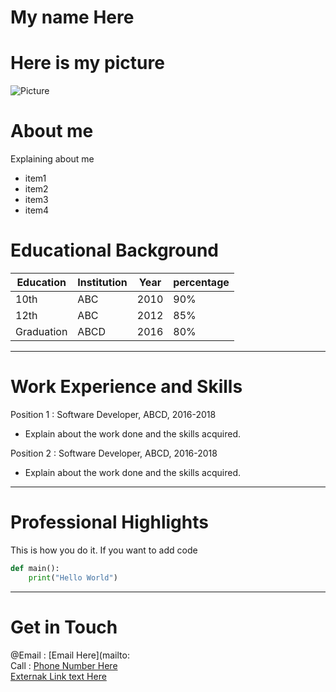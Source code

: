 # My name Here
# Here is my picture 
![Picture](ProfilePic.jpeg)

# About me

Explaining about me 

- item1
- item2
- item3
- item4 

# Educational Background

| Education    | Institution |  Year | percentage |
| --------     | ----------- |  ---- | ---------- |
| 10th         | ABC         | 2010  | 90%        |
| 12th         | ABC         | 2012  | 85%        |
| Graduation   | ABCD        | 2016  | 80%        | 

---------------------------------------------------------

# Work Experience and Skills

Position 1  : Software Developer, ABCD, 2016-2018
- Explain about the work done and the skills acquired.

Position 2  : Software Developer, ABCD, 2016-2018
- Explain about the work done and the skills acquired. 


---------------------------------------------------------
# Professional Highlights

This is how you do it. If you want to add code

```python
def main():
    print("Hello World")
```

---------------------------------------------------------

# Get in Touch

@Email : [Email Here](mailto:  
Call : [Phone Number Here](tel:1234567890)  
[Externak Link text Here](https://link-url-here.org)

